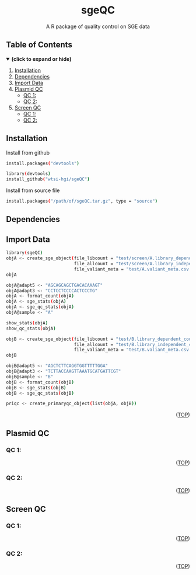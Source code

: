 <div align="center">
<h1 align="center">sgeQC</h1>
  <p align="center">A R package of quality control on SGE data</p>
</div>

## Table of Contents
<details open>
<summary><b>(click to expand or hide)</b></summary>

1. [Installation](#installation)
2. [Dependencies](#dependencies)
3. [Import Data](#import-data)
4. [Plasmid QC](#plasmid-qc)
    - [QC 1: ](#pqc1)
    - [QC 2: ](#pqc2)
5. [Screen QC](#screen-qc)
    - [QC 1: ](#sqc1)
    - [QC 2: ](#sqc2)

</details>

<!-- Installation-->
## Installation

Install from github
```sh
install.packages("devtools")

library(devtools)
install_github("wtsi-hgi/sgeQC")
```

Install from source file
```sh
install.packages("/path/of/sgeQC.tar.gz", type = "source")
```

<!-- Dependencies-->
## Dependencies

<!-- Import Data-->
## Import Data


```sh
library(sgeQC)
objA <- create_sge_object(file_libcount = "test/screen/A.library_dependent_counts.tsv.gz",
                          file_allcount = "test/screen/A.library_independent_counts.tsv.gz",
                          file_valiant_meta = "test/A.valiant_meta.csv.gz")
objA

objA@adapt5 <- "AGCAGCAGCTGACACAAAGT"
objA@adapt3 <- "CCTCCTCCCCACTCCCTG"
objA <- format_count(objA)
objA <- sge_stats(objA) 
objA <- sge_qc_stats(objA)
objA@sample <- "A"

show_stats(objA)
show_qc_stats(objA)

objB <- create_sge_object(file_libcount = "test/B.library_dependent_counts.tsv.gz",
                          file_allcount = "test/B.library_independent_counts.tsv.gz",
                          file_valiant_meta = "test/B.valiant_meta.csv.gz")
objB

objB@adapt5 <- "AGCTCTTCAGGTGGTTTTTGGA"
objB@adapt3 <- "TCTTACCAAGTTAAATGCATGATTCGT"
objB@sample <- "B"
objB <- format_count(objB)
objB <- sge_stats(objB) 
objB <- sge_qc_stats(objB)

priqc <- create_primaryqc_object(list(objA, objB))
```

<p align="right">(<a href="#top">TOP</a>)</p>

<!-- Plasmid QC -->
## Plasmid QC

<a id="pqc1"></a>
### QC 1: 

<p align="right">(<a href="#top">TOP</a>)</p>

<a id="pqc2"></a>
### QC 2: 

<p align="right">(<a href="#top">TOP</a>)</p>

<!-- Screen QC -->
## Screen QC

<a id="sqc1"></a>
### QC 1: 

<p align="right">(<a href="#top">TOP</a>)</p>

<a id="sqc2"></a>
### QC 2: 

<p align="right">(<a href="#top">TOP</a>)</p>

